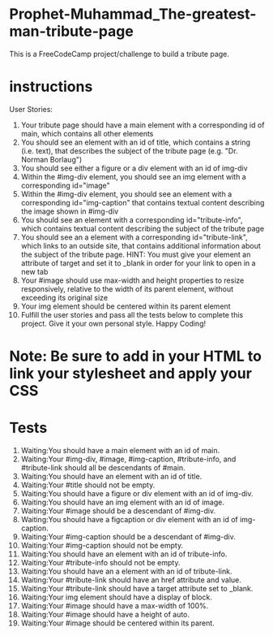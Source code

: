 # Prophet-Muhammad_The-greatest-man-tribute-page
This is a FreeCodeCamp project/challenge to build a tribute page.

# instructions
User Stories:

1. Your tribute page should have a main element with a corresponding id of main, which contains all other elements
2. You should see an element with an id of title, which contains a string (i.e. text), that describes the subject of the tribute page (e.g. "Dr. Norman Borlaug")
3. You should see either a figure or a div element with an id of img-div
4. Within the #img-div element, you should see an img element with a corresponding id="image"
5. Within the #img-div element, you should see an element with a corresponding id="img-caption" that contains textual content describing the image shown in #img-div
6. You should see an element with a corresponding id="tribute-info", which contains textual content describing the subject of the tribute page
7. You should see an a element with a corresponding id="tribute-link", which links to an outside site, that contains additional information about the subject of the tribute page. HINT: You must give your element an attribute of target and set it to _blank in order for your link to open in a new tab
8. Your #image should use max-width and height properties to resize responsively, relative to the width of its parent element, without exceeding its original size
9. Your img element should be centered within its parent element
10. Fulfill the user stories and pass all the tests below to complete this project. Give it your own personal style. Happy Coding!

# Note: Be sure to add <link rel="stylesheet" href="styles.css"> in your HTML to link your stylesheet and apply your CSS

# Tests
1. Waiting:You should have a main element with an id of main.
2. Waiting:Your #img-div, #image, #img-caption, #tribute-info, and #tribute-link should all be descendants of #main.
3. Waiting:You should have an element with an id of title.
4. Waiting:Your #title should not be empty.
5. Waiting:You should have a figure or div element with an id of img-div.
6. Waiting:You should have an img element with an id of image.
7. Waiting:Your #image should be a descendant of #img-div.
8. Waiting:You should have a figcaption or div element with an id of img-caption.
9. Waiting:Your #img-caption should be a descendant of #img-div.
10. Waiting:Your #img-caption should not be empty.
11. Waiting:You should have an element with an id of tribute-info.
12. Waiting:Your #tribute-info should not be empty.
13. Waiting:You should have an a element with an id of tribute-link.
14. Waiting:Your #tribute-link should have an href attribute and value.
15. Waiting:Your #tribute-link should have a target attribute set to _blank.
16. Waiting:Your img element should have a display of block.
17. Waiting:Your #image should have a max-width of 100%.
18. Waiting:Your #image should have a height of auto.
19. Waiting:Your #image should be centered within its parent.